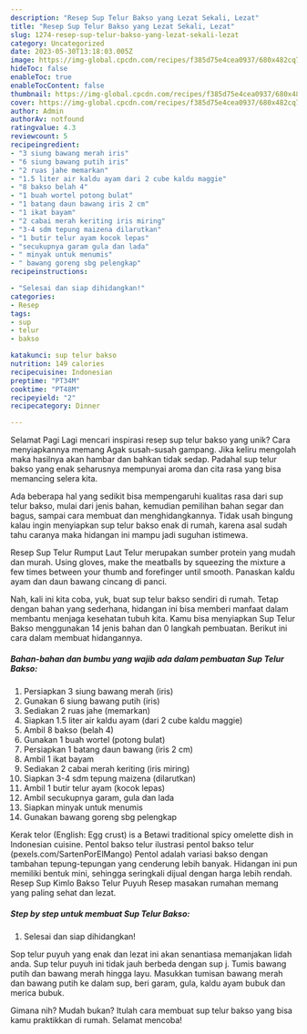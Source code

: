 ```yaml
---
description: "Resep Sup Telur Bakso yang Lezat Sekali, Lezat"
title: "Resep Sup Telur Bakso yang Lezat Sekali, Lezat"
slug: 1274-resep-sup-telur-bakso-yang-lezat-sekali-lezat
category: Uncategorized
date: 2023-05-30T13:18:03.005Z
image: https://img-global.cpcdn.com/recipes/f385d75e4cea0937/680x482cq70/sup-telur-bakso-foto-resep-utama.jpg
hideToc: false
enableToc: true
enableTocContent: false
thumbnail: https://img-global.cpcdn.com/recipes/f385d75e4cea0937/680x482cq70/sup-telur-bakso-foto-resep-utama.jpg
cover: https://img-global.cpcdn.com/recipes/f385d75e4cea0937/680x482cq70/sup-telur-bakso-foto-resep-utama.jpg
author: Admin
authorAv: notfound
ratingvalue: 4.3
reviewcount: 5
recipeingredient:
- "3 siung bawang merah iris"
- "6 siung bawang putih iris"
- "2 ruas jahe memarkan"
- "1.5 liter air kaldu ayam dari 2 cube kaldu maggie"
- "8 bakso belah 4"
- "1 buah wortel potong bulat"
- "1 batang daun bawang iris 2 cm"
- "1 ikat bayam"
- "2 cabai merah keriting iris miring"
- "3-4 sdm tepung maizena dilarutkan"
- "1 butir telur ayam kocok lepas"
- "secukupnya garam gula dan lada"
- " minyak untuk menumis"
- " bawang goreng sbg pelengkap"
recipeinstructions:

- "Selesai dan siap dihidangkan!"
categories:
- Resep
tags:
- sup
- telur
- bakso

katakunci: sup telur bakso 
nutrition: 149 calories
recipecuisine: Indonesian
preptime: "PT34M"
cooktime: "PT48M"
recipeyield: "2"
recipecategory: Dinner

---
```



Selamat Pagi Lagi mencari inspirasi resep sup telur bakso yang unik? Cara menyiapkannya memang Agak susah-susah gampang. Jika keliru mengolah maka hasilnya akan hambar dan bahkan tidak sedap. Padahal sup telur bakso yang enak seharusnya mempunyai aroma dan cita rasa yang bisa memancing selera kita.


Ada beberapa hal yang sedikit bisa mempengaruhi kualitas rasa dari sup telur bakso, mulai dari jenis bahan, kemudian pemilihan bahan segar dan bagus, sampai cara membuat dan menghidangkannya. Tidak usah bingung kalau ingin menyiapkan sup telur bakso enak di rumah, karena asal sudah tahu caranya maka hidangan ini mampu jadi suguhan istimewa.

Resep Sup Telur Rumput Laut Telur merupakan sumber protein yang mudah dan murah. Using gloves, make the meatballs by squeezing the mixture a few times between your thumb and forefinger until smooth. Panaskan kaldu ayam dan daun bawang cincang di panci.


Nah, kali ini kita coba, yuk, buat sup telur bakso sendiri di rumah. Tetap dengan bahan yang sederhana, hidangan ini bisa memberi manfaat dalam membantu menjaga kesehatan tubuh kita. Kamu bisa menyiapkan Sup Telur Bakso menggunakan 14 jenis bahan dan 0 langkah pembuatan. Berikut ini cara dalam membuat hidangannya.

<!--inarticleads1-->

##### Bahan-bahan dan bumbu yang wajib ada dalam pembuatan Sup Telur Bakso:

1. Persiapkan 3 siung bawang merah (iris)
1. Gunakan 6 siung bawang putih (iris)
1. Sediakan 2 ruas jahe (memarkan)
1. Siapkan 1.5 liter air kaldu ayam (dari 2 cube kaldu maggie)
1. Ambil 8 bakso (belah 4)
1. Gunakan 1 buah wortel (potong bulat)
1. Persiapkan 1 batang daun bawang (iris 2 cm)
1. Ambil 1 ikat bayam
1. Sediakan 2 cabai merah keriting (iris miring)
1. Siapkan 3-4 sdm tepung maizena (dilarutkan)
1. Ambil 1 butir telur ayam (kocok lepas)
1. Ambil secukupnya garam, gula dan lada
1. Siapkan  minyak untuk menumis
1. Gunakan  bawang goreng sbg pelengkap


Kerak telor (English: Egg crust) is a Betawi traditional spicy omelette dish in Indonesian cuisine. Pentol bakso telur ilustrasi pentol bakso telur (pexels.com/SartenPorElMango) Pentol adalah variasi bakso dengan tambahan tepung-tepungan yang cenderung lebih banyak. Hidangan ini pun memiliki bentuk mini, sehingga seringkali dijual dengan harga lebih rendah. Resep Sup Kimlo Bakso Telur Puyuh Resep masakan rumahan memang yang paling sehat dan lezat. 

<!--inarticleads2-->

##### Step by step untuk membuat Sup Telur Bakso:


1. Selesai dan siap dihidangkan!

Sop telur puyuh yang enak dan lezat ini akan senantiasa memanjakan lidah anda. Sup telur puyuh ini tidak jauh berbeda dengan sup j. Tumis bawang putih dan bawang merah hingga layu. Masukkan tumisan bawang merah dan bawang putih ke dalam sup, beri garam, gula, kaldu ayam bubuk dan merica bubuk. 

Gimana nih? Mudah bukan? Itulah cara membuat sup telur bakso yang bisa kamu praktikkan di rumah. Selamat mencoba!
